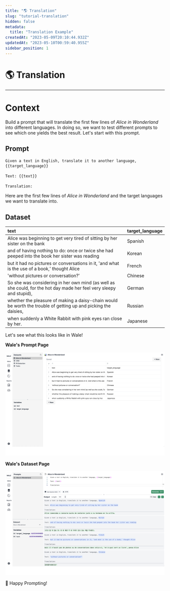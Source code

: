 ```yaml
---
title: "🌎 Translation"
slug: "tutorial-translation"
hidden: false
metadata:
  title: "Translation Example"
createdAt: "2023-05-09T20:10:44.932Z"
updatedAt: "2023-05-10T00:59:40.955Z"
sidebar_position: 1
---
```


# 🌎 Translation

---

# Context

Build a prompt that will translate the first few lines of _Alice in Wonderland_ into different languages. In doing so, we want to test different prompts to see which one yields the best result. Let's start with this prompt.

## Prompt

```
Given a text in English, translate it to another language, {{target_language}}

Text: {{text}}

Translation:
```

Here are the first few lines of _Alice in Wonderland_ and the target languages we want to translate into.

## Dataset

| text                                                                                                                 | target_language |
| :------------------------------------------------------------------------------------------------------------------- | :-------------- |
| Alice was beginning to get very tired of sitting by her sister on the bank                                           | Spanish         |
| and of having nothing to do: once or twice she had peeped into the book her sister was reading                       | Korean          |
| but it had no pictures or conversations in it, 'and what is the use of a book,' thought Alice                        | French          |
| 'without pictures or conversation?'                                                                                  | Chinese         |
| So she was considering in her own mind (as well as she could, for the hot day made her feel very sleepy and stupid), | German          |
| whether the pleasure of making a daisy-chain would be worth the trouble of getting up and picking the daisies,       | Russian         |
| when suddenly a White Rabbit with pink eyes ran close by her.                                                        | Japanese        |

Let's see what this looks like in Wale!

**Wale's Prompt Page**

![](../assets/tutorials/translation-editor.png)

**Wale's Dataset Page**

![](../assets/tutorials/translation-dataset.png)

🤗 Happy Prompting!
